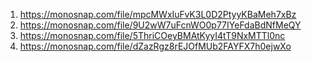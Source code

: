1. https://monosnap.com/file/mpcMWxIuFvK3L0D2PtyyKBaMeh7xBz
2. https://monosnap.com/file/9U2wW7uFcnWO0p77IYeFdaBdNfMeQY
3. https://monosnap.com/file/5ThriCOeyBMAtKyyI4tT9NxMTTl0nc
4. https://monosnap.com/file/dZazRgz8rEJOfMUb2FAYFX7h0ejwXo
